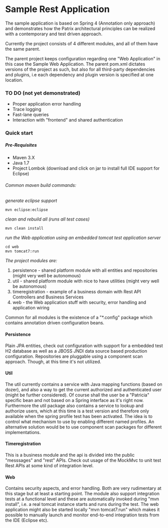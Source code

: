 # Sample Rest Application


The sample application is based on Spring 4 (Annotation only approach) and demonstrates how
the Patrix architectural principles can be realized with a contemporary and test driven approach.

Currently the project consists of 4 different modules, and all of them have the same parent.

The parent project keeps configuration regarding one "Web Application" in this case the Sample Web Application.
The parent pom.xml dictates versions of the project as such, but also for all third-party dependencies and plugins, i.e
each dependency and plugin version is specified at one location.

### TO DO (not yet demonstrated)

* Proper application error handling
* Trace logging
* Fast-lane queries
* Interaction with "frontend" and shared authentication

### Quick start

##### Pre-Requisites

* Maven 3.X
* Java 1.7
* Project Lombok (download and click on jar to install full IDE support for Eclipse)

###### Common maven build commands:

*generate eclipse support*

	mvn eclipse:eclipse

*clean and rebuild all (runs all test cases)*

	mvn clean install

*run the Web application using an embedded tomcat test application server*

	cd web
	mvn tomcat7:run


*The project modules are:*

 1. persistence - shared platform module with all entities and repositories (might very well be autonomous)
 2. util - shared platform module with nice to have utilities (might very well be autonomous)
 3. timeregistration - example of a business domain with Rest API Controllers and Business Services
 4. web - the Web application stuff with security, error handling and application wiring


Common for all modules is the existence of a "*.config" package which contains annotation driven configuration beans.

#### Persistence

Plain JPA entities, check out configuration with support for a embedded test H2 database as well as a JBOSS JNDI data
source based production configuration. Repositories are pluggable using
a component scan approach. Though, at this time it's not utilized.


#### Util

The util currently contains a service with Java mapping functions (based on dozer), and also a way to get the current
authorized and authenticated user (might be further considered).
Of course shall the user be a "Patricia" specific bean and not based on a Spring interface as it's right now.
Furthermore the util package also contains a service to lookup and authorize users, which at this time is a test version
and therefore only available when the spring profile test has been activated.
The idea is to control what mechanism to use by enabling different named profiles.
An alternative solution would be to use component scan packages for different
implementations.

#### Timeregistration

This is a business module and the api is divided into the public "messsages" and "rest" APIs. Check out usage
of the MockMvc to unit test Rest APIs at some kind of integration level.


#### Web

Contains security aspects, and error handling. Both are very rudimentary at this stage but at least a starting point.
The module also support integration tests at a functional level and these are automatically
invoked during "mvn install", i.e. a real tomcat instance starts and runs during the test. The web application
might also be started locally "mvn tomcat7:run" which makes it possible to manually launch and monitor end-to-end integration tests from the IDE (Eclipse etc).







